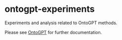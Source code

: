 # ontogpt-experiments
Experiments and analysis related to OntoGPT methods.

Please see [OntoGPT](https://github.com/monarch-initiative/ontogpt) for further documentation.
